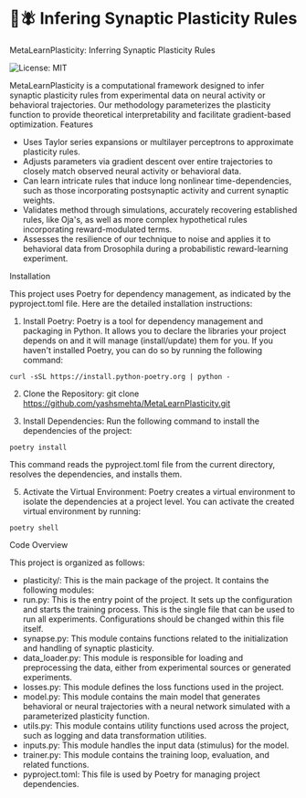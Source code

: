 🧠🪰 Infering Synaptic Plasticity Rules
==========
MetaLearnPlasticity: Inferring Synaptic Plasticity Rules

![License: MIT](https://opensource.org/licenses/MIT)

MetaLearnPlasticity is a computational framework designed to infer synaptic plasticity rules from experimental data on neural activity or behavioral trajectories. Our methodology parameterizes the plasticity function to provide theoretical interpretability and facilitate gradient-based optimization.
Features

- Uses Taylor series expansions or multilayer perceptrons to approximate plasticity rules.
- Adjusts parameters via gradient descent over entire trajectories to closely match observed neural activity or behavioral data.
- Can learn intricate rules that induce long nonlinear time-dependencies, such as those incorporating postsynaptic activity and current synaptic weights.
- Validates method through simulations, accurately recovering established rules, like Oja's, as well as more complex hypothetical rules incorporating reward-modulated terms.
- Assesses the resilience of our technique to noise and applies it to behavioral data from Drosophila during a probabilistic reward-learning experiment.

Installation

This project uses Poetry for dependency management, as indicated by the pyproject.toml file. Here are the detailed installation instructions:

1. Install Poetry: Poetry is a tool for dependency management and packaging in Python. It allows you to declare the libraries your project depends on and it will manage (install/update) them for you. If you haven't installed Poetry, you can do so by running the following command:
```
curl -sSL https://install.python-poetry.org | python -
```

2. Clone the Repository:
git clone https://github.com/yashsmehta/MetaLearnPlasticity.git


4. Install Dependencies: Run the following command to install the dependencies of the project:
```
poetry install
```

This command reads the pyproject.toml file from the current directory, resolves the dependencies, and installs them.

5. Activate the Virtual Environment: Poetry creates a virtual environment to isolate the dependencies at a project level. You can activate the created virtual environment by running:
```
poetry shell
```

Code Overview

This project is organized as follows:

- plasticity/: This is the main package of the project. It contains the following modules:
- run.py: This is the entry point of the project. It sets up the configuration and starts the training process. This is the single file that can be used to run all experiments. Configurations should be changed within this file itself.
- synapse.py: This module contains functions related to the initialization and handling of synaptic plasticity.
- data_loader.py: This module is responsible for loading and preprocessing the data, either from experimental sources or generated experiments.
- losses.py: This module defines the loss functions used in the project.
- model.py: This module contains the main model that generates behavioral or neural trajectories with a neural network simulated with a parameterized plasticity function.
- utils.py: This module contains utility functions used across the project, such as logging and data transformation utilities.
- inputs.py: This module handles the input data (stimulus) for the model.
- trainer.py: This module contains the training loop, evaluation, and related functions.
- pyproject.toml: This file is used by Poetry for managing project dependencies.